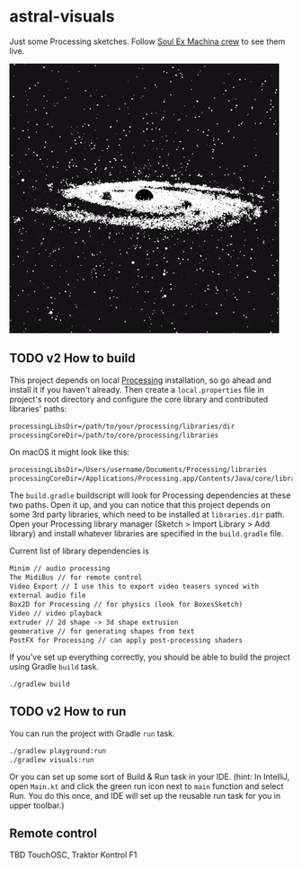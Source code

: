 # astral-visuals

Just some Processing sketches.
Follow [Soul Ex Machina crew](https://www.facebook.com/SoulExMachinaDnB) to see them live.


![](demo-gif.gif)

## TODO v2 How to build

This project depends on local [Processing](https://processing.org) installation, so go ahead and install it if you haven't already. Then create a `local.properties` file in project's root directory and configure the core library and contributed libraries' paths:

```
processingLibsDir=/path/to/your/processing/libraries/dir
processingCoreDir=/path/to/core/processing/libraries
```

On macOS it might look like this:

```
processingLibsDir=/Users/username/Documents/Processing/libraries
processingCoreDir=/Applications/Processing.app/Contents/Java/core/library
```

The `build.gradle` buildscript will look for Processing dependencies at these two paths. Open it up, and you can notice that this project depends on some 3rd party libraries, which need to be installed at `libraries.dir` path. Open your Processing library manager (Sketch > Import Library > Add library) and install whatever libraries are specified in the `build.gradle` file.

Current list of library dependencies is

```
Minim // audio processing
The MidiBus // for remote control
Video Export // I use this to export video teasers synced with external audio file
Box2D for Processing // for physics (look for BoxesSketch)
Video // video playback
extruder // 2d shape -> 3d shape extrusion
geomerative // for generating shapes from text
PostFX for Processing // can apply post-processing shaders
```

If you've set up everything correctly, you should be able to build the project using Gradle `build` task.

```
./gradlew build
```

## TODO v2 How to run

You can run the project with Gradle `run` task.

```
./gradlew playground:run
./gradlew visuals:run
```

Or you can set up some sort of Build & Run task in your IDE. (hint: In IntelliJ, open `Main.kt` and click the green run icon next to `main` function and select Run. You do this once, and IDE will set up the reusable run task for you in upper toolbar.)

## Remote control
TBD TouchOSC, Traktor Kontrol F1
